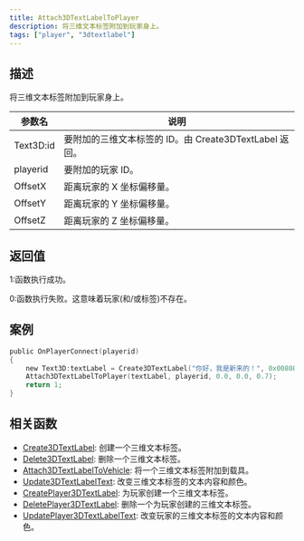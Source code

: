 ```yaml
---
title: Attach3DTextLabelToPlayer
description: 将三维文本标签附加到玩家身上。
tags: ["player", "3dtextlabel"]
---
```


## 描述

将三维文本标签附加到玩家身上。

| 参数名    | 说明                                                   |
| --------- | ------------------------------------------------------ |
| Text3D:id | 要附加的三维文本标签的 ID。由 Create3DTextLabel 返回。 |
| playerid  | 要附加的玩家 ID。                                      |
| OffsetX   | 距离玩家的 X 坐标偏移量。                              |
| OffsetY   | 距离玩家的 Y 坐标偏移量。                              |
| OffsetZ   | 距离玩家的 Z 坐标偏移量。                              |

## 返回值

1:函数执行成功。

0:函数执行失败。这意味着玩家(和/或标签)不存在。

## 案例

```c
public OnPlayerConnect(playerid)
{
    new Text3D:textLabel = Create3DTextLabel("你好，我是新来的！", 0x008080FF, 30.0, 40.0, 50.0, 40.0, 0);
    Attach3DTextLabelToPlayer(textLabel, playerid, 0.0, 0.0, 0.7);
    return 1;
}
```

## 相关函数

- [Create3DTextLabel](Create3DTextLabel): 创建一个三维文本标签。
- [Delete3DTextLabel](Delete3DTextLabel): 删除一个三维文本标签。
- [Attach3DTextLabelToVehicle](Attach3DTextLabelToVehicle): 将一个三维文本标签附加到载具。
- [Update3DTextLabelText](Update3DTextLabelText): 改变三维文本标签的文本内容和颜色。
- [CreatePlayer3DTextLabel](CreatePlayer3DTextLabel): 为玩家创建一个三维文本标签。
- [DeletePlayer3DTextLabel](DeletePlayer3DTextLabel): 删除一个为玩家创建的三维文本标签。
- [UpdatePlayer3DTextLabelText](UpdatePlayer3DTextLabelText): 改变玩家的三维文本标签的文本内容和颜色。

